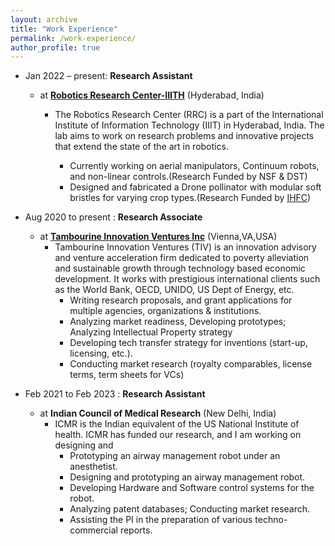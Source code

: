 ```yaml
---
layout: archive
title: "Work Experience"
permalink: /work-experience/
author_profile: true
---
```


*  Jan 2022 – present: **Research Assistant**
    * at **[Robotics Research Center-IIITH](https://robotics.iiit.ac.in/)**   (Hyderabad, India)
      * The Robotics Research Center (RRC) is a part of the International Institute of Information Technology (IIIT) in Hyderabad, India. The lab aims to work on research problems and innovative projects that extend the state of the art in robotics.

        * Currently working on aerial manipulators, Continuum robots, and non-linear controls.(Research Funded by NSF & DST)
         * Designed and fabricated a Drone pollinator with modular soft bristles for varying crop types.(Research Funded by [IHFC](https://www.ihfc.co.in/))

* Aug 2020 to present : **Research Associate** 
  * at **[Tambourine Innovation Ventures Inc](https://www.tivinc.com/)**    (Vienna,VA,USA)
    * Tambourine Innovation Ventures (TIV) is an innovation advisory and venture acceleration firm dedicated to poverty alleviation and
sustainable growth through technology based economic development. It works with prestigious international clients such as the World
Bank, OECD, UNIDO, US Dept of Energy, etc. 
       * Writing research proposals, and grant applications for multiple agencies, organizations & institutions. 
       * Analyzing market readiness, Developing prototypes; Analyzing Intellectual Property strategy 
       * Developing tech transfer strategy for inventions (start-up, licensing, etc.). 
       * Conducting market research (royalty comparables, license terms, term sheets for VCs) 

* Feb 2021 to Feb 2023 : **Research Assistant** 
  * at **Indian Council of Medical Research**    (New Delhi, India)
     * ICMR is the Indian equivalent of the US National Institute of health. ICMR has funded our research, and I am working on designing and
       * Prototyping an airway management robot under an anesthetist.
       * Designing and prototyping an airway management robot.
       * Developing Hardware and Software control systems for the robot.
       * Analyzing patent databases; Conducting market research.
       * Assisting the PI in the preparation of various techno-commercial reports.  
     
